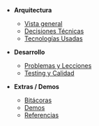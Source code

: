 * **Arquitectura**

  * [Vista general](/arquitectura.md)
  * [Decisiones Técnicas](/decisiones.md)
  * [Tecnologías Usadas](/tecnologias.md)

* **Desarrollo**
  * [Problemas y Lecciones](/problemas.md)
  * [Testing y Calidad](/testing.md)
  
* **Extras / Demos**
  * [Bitácoras](/bitacoras.md)
  * [Demos](/extras.md)
  * [Referencias](/referencias.md)

